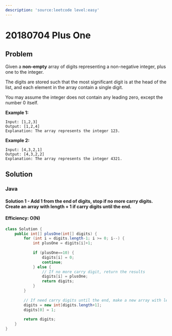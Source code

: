 ```yaml
---
description: 'source:leetcode level:easy'
---
```


# 20180704 Plus One

## Problem

Given a **non-empty** array of digits representing a non-negative integer, plus one to the integer.

The digits are stored such that the most significant digit is at the head of the list, and each element in the array contain a single digit.

You may assume the integer does not contain any leading zero, except the number 0 itself.

**Example 1:**

```text
Input: [1,2,3]
Output: [1,2,4]
Explanation: The array represents the integer 123.
```

**Example 2:**

```text
Input: [4,3,2,1]
Output: [4,3,2,2]
Explanation: The array represents the integer 4321.
```

## Solution

### Java

#### Solution 1 - Add 1 from the end of digits, stop if no more carry digits. Create an array with length + 1 if carry digits until the end.

#### Efficiency: O\(N\)

```java
class Solution {
    public int[] plusOne(int[] digits) {
        for (int i = digits.length-1; i >= 0; i--) {
            int plusOne = digits[i]+1;
            
            if (plusOne==10) {
                digits[i] = 0;
                continue;
            } else {
                // If no more carry digit, return the results
                digits[i] = plusOne;
                return digits;
            }
        }
        
        // If need carry digits until the end, make a new array with length + 1, set the most significant digit to 1
        digits = new int[digits.length+1];
        digits[0] = 1;
        
        return digits;
    }
}
```



